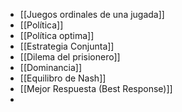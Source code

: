 - [[Juegos ordinales de una jugada]]
- [[Política]]
- [[Política optima]]
- [[Estrategia Conjunta]]
- [[Dilema del prisionero]]
- [[Dominancia]]
- [[Equilibro de Nash]]
- [[Mejor Respuesta (Best Response)]]
- 
